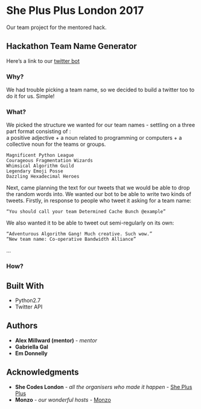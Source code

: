 # She Plus Plus London 2017

Our team project for the mentored hack.

## Hackathon Team Name Generator

Here’s a link to our [twitter bot](https://twitter.com/ShePlusPlusTeam)

### Why?

We had trouble picking a team name, so we decided to build a twitter too to do it for us. Simple!

### What?

We picked the structure we wanted for our team names - settling on a three part format consisting of :  
a positive adjective + a noun related to programming or computers + a collective noun for the teams or groups. 

```
Magnificent Python League
Courageous Fragmentation Wizards
Whimsical Algorithm Guild
Legendary Emoji Posse
Dazzling Hexadecimal Heroes
```


Next, came planning the text for our tweets that we would be able to drop the random words into. We wanted our bot to be able to write two kinds of tweets. Firstly, in response to people who tweet it asking for a team name:

```
“You should call your team Determined Cache Bunch @example”
```
We also wanted it to be able to tweet out semi-regularly on its own:

```
“Adventurous Algorithm Gang! Much creative. Such wow.”
“New team name: Co-operative Bandwidth Alliance”
```
… 

### How?


## Built With

* Python2.7
* Twitter API

## Authors

* **Alex Millward (mentor)** - *mentor*
* **Gabriella Gal**
* **Em Donnelly**

## Acknowledgments


* **She Codes London** - *all the organisers who made it happen* - [She Plus Plus](http://www.sheplusplus.london/)
* **Monzo** - *our wonderful hosts* - [Monzo](https://monzo.com/about/)
